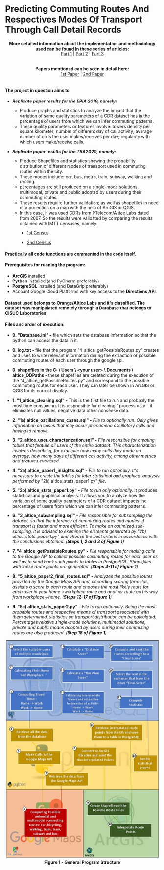 # Predicting Commuting Routes And Respectives Modes Of Transport Through Call Detail Records

<p align="center">
  <b>More detailed information about the implementation and methodology used can be found in these series of articles:</b><br>
  <a href="https://medium.com/@joelpires/inferring-commuting-routes-and-transportation-modes-from-call-detail-records-part-1-e01b91a66d92">Part 1</a> |
  <a href="https://medium.com/@joelpires/inferring-commuting-routes-and-transportation-modes-from-call-detail-records-part-2-f8af68b6ec3c">Part 2</a> |
  <a href="https://medium.com/@joelpires/inferring-commuting-routes-and-transportation-modes-from-call-detail-records-part-3-5f7bce92833a">Part 3</a>
  <br><br>
</p>

<p align="center">
  <b>Papers mentioned can be seen in detail here:</b><br>
  <a href="https://onedrive.live.com/?authkey=%21AJbFCjWiSUZAiZY&cid=7AA0268291F2819E&id=7AA0268291F2819E%2199376&parId=root&o=OneUp">1st Paper</a> |
  <a href="https://link.springer.com/chapter/10.1007/978-3-030-30241-2_54">2nd Paper</a>
  <br><br>
</p>

#### The project in question aims to:
  - ___Replicate paper results for the EPIA 2019, namely:___
    - Produce graphs and statistics to analyze the impact that the variation of some quality parameters of a CDR dataset has in the percentage of users from which we can infer commuting patterns.
    - These quality parameters or features involve: towers density per square kilometer; number of different day of call activity; average number of calls the user makes/receives per day; regularity with which users make/receive calls.

- ___Replicate paper results for the TRA2020, namely:___
    - Produce Shapefiles and statistics showing the probability distribution of different modes of transport used in commuting routes within the city.
    - These modes include: car, bus, metro, train, subway, walking and cycling.
    - percentages are still produced on a single-mode solutions, multimodal, private and public adopted by users during their commuting routes.
    - These results require further validation; as well as shapefiles in need of a projection on a map with the help of ArcGIS or QGIS.
    - In this case, it was used CDRs from PTelecom/Altice Labs dated from 2007. So the results were validated by comparing the results obtained with IMTT censuses, namely:
      - [1st Census](http://www.imt-ip.pt/sites/IMTT/Portugues/Observatorio/Relatorios/MobilidadeCidadesMedias/Documents/IMT_Mobilidade_em_Cidades_Medias_vrevista_atualizada.pdf)

      - [2nd Census](http://www.imt-ip.pt/sites/IMTT/Portugues/Observatorio/Relatorios/MobilidadeCidadesMedias/Documents/IMTT_Mobilidade_em_Cidades_Medias_2011.pdf)

#### Practically all code functions are commented in the code itself.

#### Prerequisites for running the program:
  - **ArcGIS** installed
  - **Python** installed (and PyCharm preferably)
  - **PostgreSQL** installed (and DataGrip preferably)
  - Account Google Cloud Platforms with key access to the **Directions API**.

#### Dataset used belongs to Orange/Altice Labs and it's classified. The dataset was manipulated remotely through a Database that belongs to CISUC Laboratories.

#### Files and order of execution:

- **0.  &quot;Database.ini&quot; -** file which sets the database information so that the python can access the data in it.

- **0. log.txt -** file that the program &quot;4\_altice\_getPossibleRoutes.py&quot; creates and uses to write relevant information during the extraction of possible commuting routes of each user through the google api.

- **0. shapefiles in the C: \ Users \ \<your user\> \ Documents \ altice\_ODPaths -** these shapefiles are created during the execution of the &quot;4\_altice\_getPossibleRoutes.py&quot; and correspond to the possible commuting routes for each user. They can later be shown in ArcGIS or QGIS for its correct display.

- **1. &quot;1\_altice\_cleaning.sql&quot; -** This is the first file to run and probably the most time consuming. It is responsible for cleaning / process data - it eliminates null values, negative data other nonsense data.

- **2. &quot;1a) altice\_oscillations\_cases.sql&quot; -** _File to optionally run._ _Only gives information on cases that may occur phenomena oscillatory calls and having to remove._

- **3. &quot;2\_altice\_user\_characterization.sql&quot; -** _File responsible for creating tables that feature all users of the entire dataset. This characterization involves describing, for example: how many calls they made on average, how many days of different call activity, among other metrics and features extracted._

- **4. &quot;2a) altice\_paper1\_insights.sql&quot; -** _File to run optionally._ _It's necessary to create the tables for later statistical and graphical analysis performed by_ &quot;2b) altice\_stats\_paper1.py&quot; _file_.

- **5. &quot;2b) altice\_stats\_paper1.py&quot; -** _File to run only optionally._ It produces statistical and graphical analysis. It allows you to analyze how the variation of some quality parameters of a CDR dataset impacts the percentage of users from which we can infer commuting patterns.

- **6. &quot;3\_altice\_subsampling.sql&quot; -** _File responsible for subsampling the dataset, so that the inference of commuting routes and modes of transport is faster and more efficient. To make an optimized sub-sampling, it is advised to examine the elements generated by &quot;2b) altice\_stats\_paper1.py&quot; and choose the best criteria in accordance with the conclusions obtained. (**Steps 1, 2 and 3 of Figure 1**)_

- **7. &quot;4\_altice\_getPossibleRoutes.py&quot; -** _File responsible for making calls to the Google API to collect possible commuting routes for each user as well as to send back such points to tables in PostgreSQL. Shapefiles with these route points are generated. (**Steps 4-11 of Figure 1**)_

- **8. &quot;5\_altice\_paper2\_final\_routes.sql&quot; -** _Analyzes the possible routes provided by the Google Maps API and, according scoring formulas, assigns a score to each route and chooses the most likely route for each user in your home->workplace route and another route on his way from workplace->home. (**Steps 12-17 of Figure 1**)_

- **9. &quot;5a) altice\_stats\_paper2.py&quot; -** _File to run optionally. Being the most probable routes and respective means of transport associated with them determined, statistics on transport distribution can be calculated. Percentages relative single-mode solutions, multimodal solutions, private and public modes adopted by users during their commuting routes are also produced. (**Step 18 of Figure 1**)_

<p align="center">
  <img src="Imagem1.png">
  <br><b>Figure 1 - General Program Structure</b><br>
</p>
